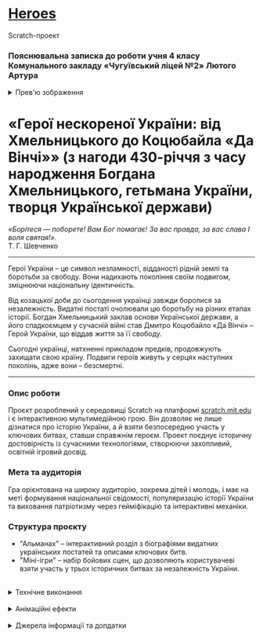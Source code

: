# <a href="https://liutyiartur.github.io/scratch_heroes/files/index.html" target="_blank">Heroes</a>
Scratch-проект
### Пояснювальна записка до роботи учня 4 класу Комунального закладу «Чугуївський ліцей №2» Лютого Артура

<details>
  <summary>Прев'ю зображення</summary><br>

  <a href="https://liutyiartur.github.io/scratch_heroes/files/index.html" target="_blank">
    <img src="https://raw.githubusercontent.com/liutyiartur/scratch_heroes/refs/heads/main/files/prev-1.jpg" alt="prev-1" style="border-radius: 16px;">  
  </a>
  <br>

  <a href="https://liutyiartur.github.io/scratch_heroes/files/index.html" target="_blank">
    <img src="https://raw.githubusercontent.com/liutyiartur/scratch_heroes/refs/heads/main/files/prev-2.jpg" alt="prev-2" style="border-radius: 16px;">  
  </a>
  <br>

  <a href="https://liutyiartur.github.io/scratch_heroes/files/index.html" target="_blank">
    <img src="https://raw.githubusercontent.com/liutyiartur/scratch_heroes/refs/heads/main/files/prev-3.jpg" alt="prev-3" style="border-radius: 16px;">  
  </a>     
</details>

# «Герої нескореної України: від Хмельницького до Коцюбайла «Да Вінчі»» (з нагоди 430-річчя з часу народження Богдана Хмельницького, гетьмана України, творця Української держави)

<i>«Борітеся — поборете!
Вам Бог помагає!
За вас правда, за вас слава
І воля святая!».</i>
<br>
Т. Г. Шевченко

<hr>
Герої України – це символ незламності, відданості рідній землі та боротьби за свободу. Вони надихають покоління своїм подвигом, зміцнюючи національну ідентичність.

Від козацької доби до сьогодення українці завжди боролися за незалежність. Видатні постаті очолювали цю боротьбу на різних етапах історії. Богдан Хмельницький заклав основи Української держави, а його спадкоємцем у сучасній війні став Дмитро Коцюбайло «Да Вінчі» – Герой України, що віддав життя за її свободу.

Сьогодні українці, натхненні прикладом предків, продовжують захищати свою країну. Подвиги героїв живуть у серцях наступних поколінь, адже вони – безсмертні.
<hr>

### Опис роботи
Проєкт розроблений у середовищі Scratch на платформі <a href="https://scratch.mit.edu/" target="_blank">scratch.mit.edu</a>   і є інтерактивною мультимедійною грою. Він дозволяє не лише дізнатися про історію України, а й взяти безпосередню участь у ключових битвах, ставши справжнім героєм.
Проект поєднує історичну достовірність із сучасними технологіями, створюючи захопливий, освітній ігровий досвід. 

### Мета та аудиторія
Гра орієнтована на широку аудиторію, зокрема дітей і молодь, і має на меті формування національної свідомості, популяризацію історії України та виховання патріотизму через гейміфікацію та інтерактивні механіки.

### Структура проєкту
 * "Альманах" – інтерактивний розділ з біографіями видатних українських постатей та описами ключових битв.
 * "Міні-ігри" – набір бойових сцен, що дозволяють користувачеві взяти участь у трьох історичних битвах за незалежність України.

<br>

<details>
  <summary>Технічне виконання</summary><br>

### Графіка
всі ілюстрації редаговані у графічному редакторі Scratch і конвертовані у векторну графіку для плавної анімації та оптимізації відтворення.

### Анімація та ефекти
впроваджено анімовані сцени, звуковий супровід та інтерактивні ефекти для створення глибокого занурення.

### Навігація
використано кастомні кнопки меню, функціональні елементи та зручний UI для легкого керування.

### Ігрова механіка
користувач має можливість взаємодіяти за допомогою клавіш "стрілки", "пробіл" та миші. Реалізовано систему програшів та перемоги – при успішному завершенні битви з'являється кубок і повідомлення про перемогу.

</details>
<br>

<details>
  <summary>Анімаційні ефекти</summary><br>

 * Команди повторення та обертання забезпечують плавні анімації.
 * Реалізовані ефекти зміни розміру об’єктів, затримки між командами, регулювання швидкості руху створюють динамічність гри.
 * Переміщення об’єктів на різні рівні шарів, зміна вигляду персонажів роблять гру більш реалістичною.
 * Аудіосупровід додає атмосферності та занурює у події.

</details>
<br>

<details>
  <summary>Джерела інформації та допдатки</summary><br>

### Текстова інформація
 * <a href="https://dovidka.biz.ua/bogdan-hmelnitskiy-biografiya-skorocheno/" target="_blank">https://dovidka.biz.ua/bogdan-hmelnitskiy</a>
 * <a href="https://dovidka.biz.ua/simon-petlyura-biografiya-skorocheno" target="_blank">https://dovidka.biz.ua/simon-petlyura</a>
 * <a href="https://petlura.poltava.ua/2012/04/03/lehendy-ta-fakty/" target="_blank">https://petlura.poltava.ua/</a>
 * <a href="https://armyinform.com.ua/2021/05/16/bytva-pid-zhovtymy-vodamy-persha-peremoga-kozakiv-u-vyzvolnij-vijni/" target="_blank">https://armyinform.com.ua/ </a>
 * <a href="https://dovidka.biz.ua/ivan-mazepa-biografiya-skorocheno" target="_blank">https://dovidka.biz.ua/</a>
 * <a href="https://www.ukrinform.ua/rubric-society/3277248-poltavska-bitva-ak-nisivna-porazka-svediv-stala-zgodom-ihnou-peremogou.html" target="_blank">https://www.ukrinform.ua/</a>
 * <a href="https://lb.ua/file/person/5151_zaluzhniy_valeriy_fedorovich.html" target="_blank">https://lb.ua/zaluzhniy_valeriy</a>
 * <a href="https://uk.wikipedia.org/wiki/%D0%91%D0%B8%D1%82%D0%B2%D0%B0_%D0%B7%D0%B0_%D0%A5%D0%B0%D1%80%D0%BA%D1%96%D0%B2_(2022)" target="_blank">https://uk.wikipedia.org/wiki/Битва_за_Харків_(2022)</a>
 * <a href="https://uk.wikipedia.org/wiki/%D0%9A%D0%BE%D1%86%D1%8E%D0%B1%D0%B0%D0%B9%D0%BB%D0%BE_%D0%94%D0%BC%D0%B8%D1%82%D1%80%D0%BE_%D0%86%D0%B2%D0%B0%D0%BD%D0%BE%D0%B2%D0%B8%D1%87" target="_blank">https://uk.wikipedia.org/wiki/Коцюбайло_Дмитро</a>
 * <a href="https://uinp.gov.ua/informaciyni-materialy/vyzvoleni-regiony-materialy-do-richnyci-deokupaciyi/rik-vyzvolennya-kyyivshchyna" target="_blank">https://uinp.gov.ua/informaciyni-materialy</a>

### Фото з Інтернету
 * <a href="https://younglibzp.com.ua/ukra%D1%97nski-peremogi-bitva-pid-pilyavcyami/" target="_blank">https://younglibzp.com.ua/</a>
 * <a href="https://kpi.ua/922-17" target="_blank">https://kpi.ua/</a>
 * <a href="https://book24.ua/upload/iblock/ee8/ee8958617be8129d283245a51171e8d9.jpg" target="_blank">https://book24.ua/</a>

### Цікаві факти
 * <a href="https://ridna.ua/2018/11/top-10-tsytat-velykoho-derzhavnyka-bohdana-hmelnytskoho/" target="_blank">https://ridna.ua/</a>
 * <a href="https://dumyua.blogspot.com/2021/11/Vyslovliuvannia%20Ivana%20Mazepy.html" target="_blank">https://dumyua.blogspot.com/</a>
 * <a href="https://tut-cikavo.com/pro-ukrainu/vydatni-liudy/950-ivan-mazepa" target="_blank">https://tut-cikavo.com/ivan-mazepa</a>

### Аудіофайли
 * <a href="https://useraudio.net/search/%D0%BB%D0%B5%D1%81%D1%8F-%D1%83%D0%BA%D1%80%D0%B0-%D0%BD%D0%BA%D0%B0" target="_blank">https://useraudio.net/</a>

### Доповнення
 * <a href="https://scratch.mit.edu/" target="_blank">Scratch</a>
 * <a href="https://turbowarp.org/" target="_blank">TurboWarp</a>
 * <a href="https://forkphorus.github.io/" target="_blank">Forkphorus</a>
<br>

</details>